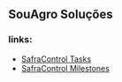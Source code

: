 ## SouAgro Soluções

### links:

- [SafraControl Tasks](https://github.com/orgs/souagrosolucoes/projects/5/views/2)
- [SafraControl Milestones](https://github.com/souagrosolucoes/safracontrol/milestones)
